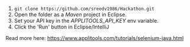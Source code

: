 1. `git clone https://github.com/sreedv1986/Hackathon.git`
2. Open the folder as a *Maven* project in Eclipse.
3. Set your API key in the _APPLITOOLS_API_KEY_ env variable.
4. Click the 'Run' button in Eclipse/IntelliJ

Read more here: https://www.applitools.com/tutorials/selenium-java.html
